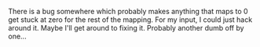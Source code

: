 There is a bug somewhere which probably makes anything that maps to 0 get stuck at zero for the rest of the mapping. For my input, I could just hack around it. Maybe I'll get around to fixing it. Probably another dumb off by one...
